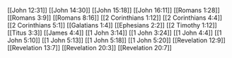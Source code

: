 [[John 12:31]]
[[John 14:30]]
[[John 15:18]]
[[John 16:11]]
[[Romans 1:28]]
[[Romans 3:9]]
[[Romans 8:16]]
[[2 Corinthians 1:12]]
[[2 Corinthians 4:4]]
[[2 Corinthians 5:1]]
[[Galatians 1:4]]
[[Ephesians 2:2]]
[[2 Timothy 1:12]]
[[Titus 3:3]]
[[James 4:4]]
[[1 John 3:14]]
[[1 John 3:24]]
[[1 John 4:4]]
[[1 John 5:10]]
[[1 John 5:13]]
[[1 John 5:18]]
[[1 John 5:20]]
[[Revelation 12:9]]
[[Revelation 13:7]]
[[Revelation 20:3]]
[[Revelation 20:7]]
